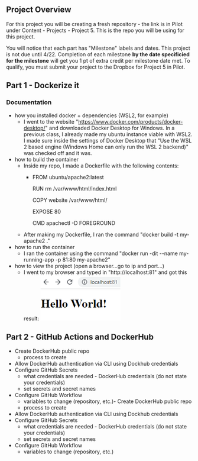 ## Project Overview

For this project you will be creating a fresh repository - the link is in Pilot under Content - Projects - Project 5. This is the repo you will be using for this project.

You will notice that each part has "Milestone" labels and dates. This project is not due until 4/22. Completion of each milestone **by the date specificied for the milestone** will get you 1 pt of extra credit per milestone date met. To qualify, you must submit your project to the Dropbox for Project 5 in Pilot.

## Part 1 - Dockerize it

### Documentation

- how you installed docker + dependencies (WSL2, for example)
    - I went to the website "https://www.docker.com/products/docker-desktop/" and downloaded Docker Desktop for Windows. In a previous class, I already made my ubuntu instance viable with WSL2. I made sure inside the settings of Docker Desktop that "Use the WSL 2 based engine (Windows Home can only run the WSL 2 backend)" was checked off and it was.
- how to build the container
    - Inside my repo, I made a Dockerfile with the following contents:
        - FROM ubuntu/apache2:latest

          RUN rm /var/www/html/index.html

          COPY website /var/www/html/

          EXPOSE 80

          CMD apachectl -D FOREGROUND
    - After making my Dockerfile, I ran the command "docker build -t my-apache2 ."
- how to run the container
    - I ran the container using the command "docker run -dit --name my-running-app -p 81:80 my-apache2"
- how to view the project (open a browser...go to ip and port...)
    - I went to my browser and typed in "http://localhost:81" and got this result:
    ![HelloWorld](images/HelloWorld.png)

## Part 2 - GitHub Actions and DockerHub

- Create DockerHub public repo
  - process to create
- Allow DockerHub authentication via CLI using Dockhub credentials
- Configure GitHub Secrets
  - what credentials are needed - DockerHub credentials (do not state your credentials)
  - set secrets and secret names
- Configure GitHub Workflow
  - variables to change (repository, etc.)- Create DockerHub public repo
  - process to create
- Allow DockerHub authentication via CLI using Dockhub credentials
- Configure GitHub Secrets
  - what credentials are needed - DockerHub credentials (do not state your credentials)
  - set secrets and secret names
- Configure GitHub Workflow
  - variables to change (repository, etc.)